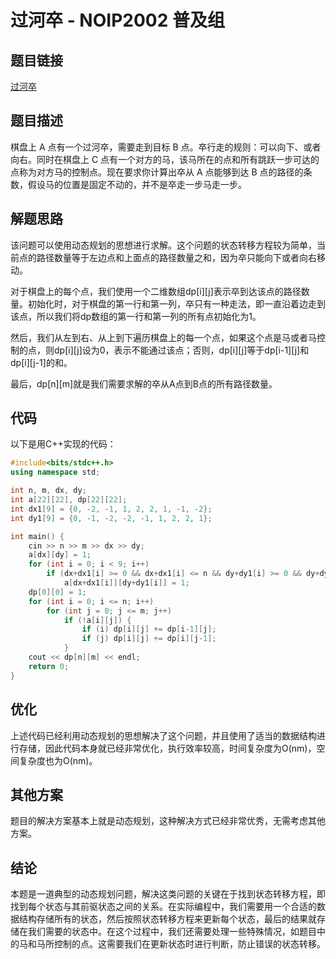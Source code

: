 # 过河卒 - NOIP2002 普及组

## 题目链接

[过河卒](https://www.luogu.com.cn/problem/P1002)

## 题目描述

棋盘上 A 点有一个过河卒，需要走到目标 B 点。卒行走的规则：可以向下、或者向右。同时在棋盘上 C 点有一个对方的马，该马所在的点和所有跳跃一步可达的点称为对方马的控制点。现在要求你计算出卒从 A 点能够到达 B 点的路径的条数，假设马的位置是固定不动的，并不是卒走一步马走一步。

## 解题思路

该问题可以使用动态规划的思想进行求解。这个问题的状态转移方程较为简单，当前点的路径数量等于左边点和上面点的路径数量之和，因为卒只能向下或者向右移动。

对于棋盘上的每个点，我们使用一个二维数组dp[i][j]表示卒到达该点的路径数量。初始化时，对于棋盘的第一行和第一列，卒只有一种走法，即一直沿着边走到该点，所以我们将dp数组的第一行和第一列的所有点初始化为1。

然后，我们从左到右、从上到下遍历棋盘上的每一个点，如果这个点是马或者马控制的点，则dp[i][j]设为0，表示不能通过该点；否则，dp[i][j]等于dp[i-1][j]和dp[i][j-1]的和。

最后，dp[n][m]就是我们需要求解的卒从A点到B点的所有路径数量。

## 代码

以下是用C++实现的代码：

```cpp
#include<bits/stdc++.h>
using namespace std;

int n, m, dx, dy;
int a[22][22], dp[22][22];
int dx1[9] = {0, -2, -1, 1, 2, 2, 1, -1, -2};
int dy1[9] = {0, -1, -2, -2, -1, 1, 2, 2, 1};

int main() {
    cin >> n >> m >> dx >> dy;
    a[dx][dy] = 1;
    for (int i = 0; i < 9; i++)
        if (dx+dx1[i] >= 0 && dx+dx1[i] <= n && dy+dy1[i] >= 0 && dy+dy1[i] <= m)
            a[dx+dx1[i]][dy+dy1[i]] = 1;
    dp[0][0] = 1;
    for (int i = 0; i <= n; i++)
        for (int j = 0; j <= m; j++)
            if (!a[i][j]) {
                if (i) dp[i][j] += dp[i-1][j];
                if (j) dp[i][j] += dp[i][j-1];
            }
    cout << dp[n][m] << endl;
    return 0;
}
```

## 优化

上述代码已经利用动态规划的思想解决了这个问题，并且使用了适当的数据结构进行存储，因此代码本身就已经非常优化，执行效率较高，时间复杂度为O(nm)，空间复杂度也为O(nm)。

## 其他方案

题目的解决方案基本上就是动态规划，这种解决方式已经非常优秀，无需考虑其他方案。

## 结论

本题是一道典型的动态规划问题，解决这类问题的关键在于找到状态转移方程，即找到每个状态与其前驱状态之间的关系。在实际编程中，我们需要用一个合适的数据结构存储所有的状态，然后按照状态转移方程来更新每个状态，最后的结果就存储在我们需要的状态中。在这个过程中，我们还需要处理一些特殊情况，如题目中的马和马所控制的点。这需要我们在更新状态时进行判断，防止错误的状态转移。